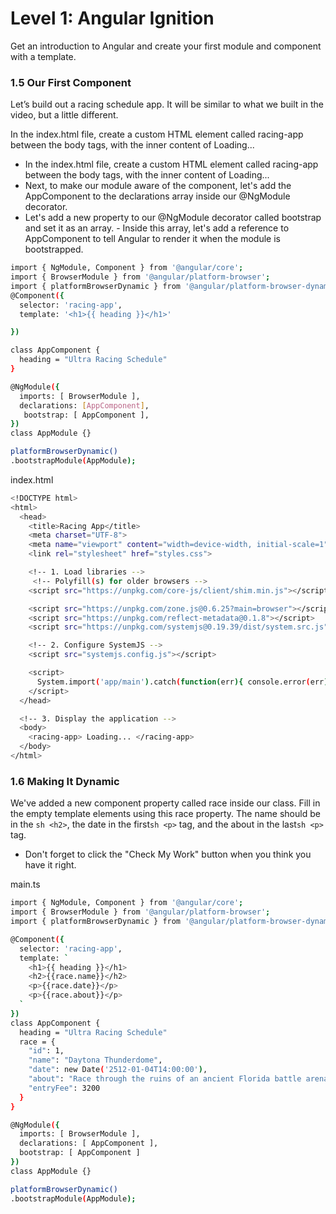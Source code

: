 # Level 1: Angular Ignition
Get an introduction to Angular and create your first module and component with a template.

### 1.5 Our First Component 
Let’s build out a racing schedule app. It will be similar to what we built in the video, but a little different.

In the index.html file, create a custom HTML element called racing-app between the body tags, with the inner content of Loading...
-  In the index.html file, create a custom HTML element called racing-app between the body tags, with the inner content of Loading...
- Next, to make our module aware of the component, let's add the AppComponent to the declarations array inside our @NgModule decorator.
- Let's add a new property to our @NgModule decorator called bootstrap and set it as an array. 
      - Inside this array, let's add a reference to AppComponent to tell Angular to render it when the module is bootstrapped.

```sh
import { NgModule, Component } from '@angular/core';
import { BrowserModule } from '@angular/platform-browser';
import { platformBrowserDynamic } from '@angular/platform-browser-dynamic';
@Component({
  selector: 'racing-app',
  template: '<h1>{{ heading }}</h1>'

})

class AppComponent {
  heading = "Ultra Racing Schedule"
}

@NgModule({
  imports: [ BrowserModule ],
  declarations: [AppComponent],
   bootstrap: [ AppComponent ],
})
class AppModule {}

platformBrowserDynamic()
.bootstrapModule(AppModule);
```

index.html
```sh
<!DOCTYPE html>
<html>
  <head>
    <title>Racing App</title>
    <meta charset="UTF-8">
    <meta name="viewport" content="width=device-width, initial-scale=1">
    <link rel="stylesheet" href="styles.css">

    <!-- 1. Load libraries -->
     <!-- Polyfill(s) for older browsers -->
    <script src="https://unpkg.com/core-js/client/shim.min.js"></script>

    <script src="https://unpkg.com/zone.js@0.6.25?main=browser"></script>
    <script src="https://unpkg.com/reflect-metadata@0.1.8"></script>
    <script src="https://unpkg.com/systemjs@0.19.39/dist/system.src.js"></script>

    <!-- 2. Configure SystemJS -->
    <script src="systemjs.config.js"></script>

    <script>
      System.import('app/main').catch(function(err){ console.error(err);  });
    </script>
  </head>

  <!-- 3. Display the application -->
  <body>
    <racing-app> Loading... </racing-app>
  </body>
</html>
```


### 1.6 Making It Dynamic
We've added a new component property called race inside our class. Fill in the empty template elements using this race property. The name should be in the ```sh <h2>```, the date in the first```sh <p>``` tag, and the about in the last```sh <p>``` tag. 
- Don't forget to click the "Check My Work" button when you think you have it right.

main.ts
```sh
import { NgModule, Component } from '@angular/core';
import { BrowserModule } from '@angular/platform-browser';
import { platformBrowserDynamic } from '@angular/platform-browser-dynamic';

@Component({
  selector: 'racing-app',
  template: `
    <h1>{{ heading }}</h1>
    <h2>{{race.name}}</h2>
    <p>{{race.date}}</p>
    <p>{{race.about}}</p>
  `
})
class AppComponent {
  heading = "Ultra Racing Schedule"
  race = {
    "id": 1,
    "name": "Daytona Thunderdome",
    "date": new Date('2512-01-04T14:00:00'),
    "about": "Race through the ruins of an ancient Florida battle arena.",
    "entryFee": 3200
  }
}

@NgModule({
  imports: [ BrowserModule ],
  declarations: [ AppComponent ],
  bootstrap: [ AppComponent ]
})
class AppModule {}

platformBrowserDynamic()
.bootstrapModule(AppModule);
```
